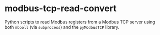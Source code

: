 # modbus-tcp-read-convert
Python scripts to read Modbus registers from a Modbus TCP server using both `mbpoll` (via `subprocess`) and the `pyModbusTCP` library.
